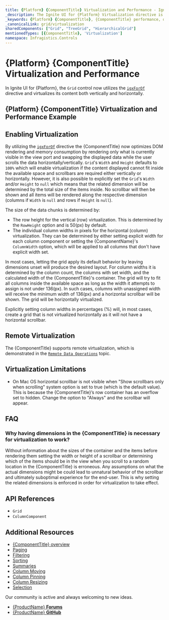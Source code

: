 ```yaml
---
title: {Platform} {ComponentTitle} Virtualization and Performance - Ignite UI for {Platform}
_description: The Ignite UI for {Platform} Virtualization directive is the core mechanic behind the speed & performance of the grid when handling large data sets. Try for free! 
_keywords: {Platform} {ComponentTitle}, {ComponentTitle} performance, data table virtualization, ignite ui for {Platform}
_canonicalLink: grid/virtualization
sharedComponents: ["Grid", "TreeGrid", "HierarchicalGrid"]
mentionedTypes: [{ComponentTitle}, 'Virtualization']
namespace: Infragistics.Controls
---
```


# {Platform} {ComponentTitle} Virtualization and Performance

In Ignite UI for {Platform}, the `Grid` control now utilizes the [`igxForOf`]({environment:infragisticsBaseUrl}/classes/igxforofdirective.html) directive and virtualizes its content both vertically and horizontally.

## {Platform} {ComponentTitle} Virtualization and Performance Example

<code-view style="height:550px" 
           data-demos-base-url="{environment:demosBaseUrl}" 
           iframe-src="{environment:demosBaseUrl}/grid/grid-sample-2" alt="{Platform} {ComponentName} Virtualization and Performance Example">
</code-view>

<div class="divider--half"></div>

## Enabling Virtualization

By utilizing the [`igxForOf`]({environment:infragisticsBaseUrl}/classes/igxforofdirective.html) directive the {ComponentTitle} now optimizes DOM rendering and memory consumption by rendering only what is currently visible in the view port and swapping the displayed data while the user scrolls the data horizontally/vertically. `Grid`'s `Width` and `Height` defaults to `100%` which will enable virtualization if the content displayed cannot fit inside the available space and scrollbars are required either vertically or horizontally. However, it is also possible to explicitly set the `Grid`'s `Width` and/or `Height` to `null` which means that the related dimension will be determined by the total size of the items inside. No scrollbar will then be shown and all items will be rendered along the respective dimension (columns if `Width` is `null` and rows if `Height` is `null`).

The size of the data chunks is determined by:

*   The row height for the vertical (row) virtualization. This is determined by the `RowHeight` option and is 50(px) by default.
*   The individual column widths in pixels for the horizontal (column) virtualization. They can be determined by either setting explicit width for each column component or setting the {ComponentName}'s `ColumnWidth` option, which will be applied to all columns that don't have explicit width set.

In most cases, letting the grid apply its default behavior by leaving dimensions unset will produce the desired layout. For column widths it is determined by the column count, the columns with set width, and the calculated width of the {ComponentTitle}'s container. The grid will try to fit all columns inside the available space as long as the width it attempts to assign is not under 136(px). In such cases, columns with unassigned width will receive the minimum width of 136(px) and a horizontal scrollbar will be shown. The grid will be horizontally virtualized.

Explicitly setting column widths in percentages (%) will, in most cases, create a grid that is not virtualized horizontally as it will not have a horizontal scrollbar.

## Remote Virtualization

The {ComponentTitle} supports remote virtualization, which is demonstrated in the [`Remote Data Operations`](remote-data-operations.md) topic.

## Virtualization Limitations

*   On Mac OS horizontal scrollbar is not visible when "Show scrollbars only when scrolling" system option is set to true (which is the default value). This is because the {ComponentTitle}’s row container has an overflow set to hidden. Change the option to "Always" and the scrollbar will appear.

## FAQ

### Why having dimensions in the {ComponentTitle} is necessary for virtualization to work?

Without information about the sizes of the container and the items before rendering them setting the width or height of a scrollbar or determining which of the items should be in the view when you scroll to a random location in the {ComponentTitle} is erroneous. Any assumptions on what the actual dimensions might be could lead to unnatural behavior of the scrollbar and ultimately suboptimal experience for the end-user. This is why setting the related dimensions is enforced in order for virtualization to take effect.

<div class="divider--half"></div>

## API References
* `Grid`
* `ColumnComponent`

## Additional Resources
<div class="divider--half"></div>

* [{ComponentTitle} overview]({ComponentTitle}.md)
* [Paging](paging.md)
* [Filtering](filtering.md)
* [Sorting](sorting.md)
* [Summaries](summaries.md)
* [Column Moving](column-moving.md)
* [Column Pinning](column-pinning.md)
* [Column Resizing](column-resizing.md)
* [Selection](selection.md)

<div class="divider--half"></div>
Our community is active and always welcoming to new ideas.

* [{ProductName} **Forums**](https://www.infragistics.com/community/forums/f/ignite-ui-for-{Platform})
* [{ProductName}  **GitHub**](https://github.com/IgniteUI/igniteui-{Platform})